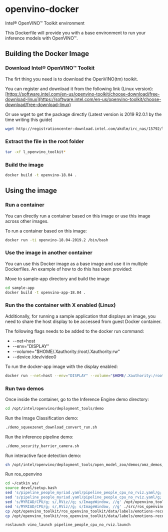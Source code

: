 # openvino-docker

Intel® OpenVINO™ Toolkit environment

This Dockerfile will provide you with a base environment to run your inference models with OpenVINO™.  

## Building the Docker Image

### Download Intel® OpenVINO™ Toolkit

The firt thing you need is to download the OpenVINO(tm) toolkit.

You can register and download it from the following link (Linux version):
[https://software.intel.com/en-us/openvino-toolkit/choose-download/free-download-linux](https://software.intel.com/en-us/openvino-toolkit/choose-download/free-download-linux)

Or use wget to get the package directly (Latest version is 2019 R2.0.1 by the time writing this guide)

``` bash
wget http://registrationcenter-download.intel.com/akdlm/irc_nas/15792/l_openvino_toolkit_p_2019.2.275.tgz
```

### Extract the file in the root folder  

``` bash
tar -xf l_openvino_toolkit*
```

### Build the image

``` bash
docker build -t openvino-18.04 .
```

## Using the image

### Run a container

You can directly run a container based on this image or use this image across other images.

To run a container based on this image:

``` bash
docker run -ti openvino-18.04-2019.2 /bin/bash
```

### Use the image in another container

You can use this Docker image as a base image and use it in multiple Dockerfiles. An example of how to do this has been provided:

Move to sample-app directory and build the image

``` bash
cd sample-app
docker build -t openvino-app-18.04 .
```

### Run the the container with X enabled (Linux)

Additionally, for running a sample application that displays an image, you need to share the host display to be accessed from guest Docker container.

The following flags needs to be added to the docker run command:

* --net=host
* --env="DISPLAY"
* --volume="$HOME/.Xauthority:/root/.Xauthority:rw"
* --device /dev/video0

To run the docker-app image with the display enabled:

``` bash
docker run --net=host --env="DISPLAY" --volume="$HOME/.Xauthority:/root/.Xauthority:rw" --device /dev/video0 -ti openvino-app-18.04 /bin/bash
```

### Run two demos

Once inside the container, go to the Inference Engine demo directory:

``` bash
cd /opt/intel/openvino/deployment_tools/demo
```

Run the Image Classification demo:

``` bash
./demo_squeezenet_download_convert_run.sh
```

Run the inference pipeline demo:

``` bash
./demo_security_barrier_camera.sh
```

Run interactive face detection demo:

``` bash
sh /opt/intel/openvino/deployment_tools/open_model_zoo/demos/omz_demos_build/interactive_face_detection_demo-launch.sh
```

Run ros_openvino
``` bash
cd ~/catkin_ws/
source devel/setup.bash
sed 's/pipeline_people_myriad.yaml/pipeline_people_cpu_no_rviz.yaml/g; /^  <node name="rviz"/,+2d; /^  <arg name="default_rviz"/d; /^        <remap from =".openvino_toolkit.images/d' /opt/openvino_toolkit/ros_openvino_toolkit/vino_launch/launch/pipeline_people_myriad.launch > /opt/openvino_toolkit/ros_openvino_toolkit/vino_launch/launch/pipeline_people_cpu_no_rviz.launch
sed 's/pipeline_people_myriad.yaml/pipeline_people_cpu_no_rviz.yaml/g; /^  <node name="rviz"/,+2d; /^  <arg name="default_rviz"/d; /^        <remap from =".openvino_toolkit.images/d' ./src/ros_openvino_toolkit/vino_launch/launch/pipeline_people_myriad.launch > ./src/ros_openvino_toolkit/vino_launch/launch/pipeline_people_cpu_no_rviz.launch
sed 's/MYRIAD/CPU/g; s/,RViz//g; s/ImageWindow, //g' /opt/openvino_toolkit/ros_openvino_toolkit/vino_launch/param/pipeline_people_myriad.yaml > /opt/openvino_toolkit/ros_openvino_toolkit/vino_launch/param/pipeline_people_cpu_no_rviz.yaml
sed 's/MYRIAD/CPU/g; s/,RViz//g; s/ImageWindow, //g' ./src/ros_openvino_toolkit/vino_launch/param/pipeline_people_myriad.yaml > ./src/ros_openvino_toolkit/vino_launch/param/pipeline_people_cpu_no_rviz.yaml
cp /opt/openvino_toolkit/ros_openvino_toolkit/data/labels/emotions-recognition/FP32/emotions-recognition-retail-0003.labels /opt/intel/openvino_2019.2.275/deployment_tools/intel/emotions-recognition-retail-0003/FP16/
cp /opt/openvino_toolkit/ros_openvino_toolkit/data/labels/emotions-recognition/FP32/emotions-recognition-retail-0003.labels /opt/intel/computer_vision_sdk/deployment_tools/intel_models/emotions-recognition-retail-0003/FP16/

roslaunch vino_launch pipeline_people_cpu_no_rviz.launch
```
